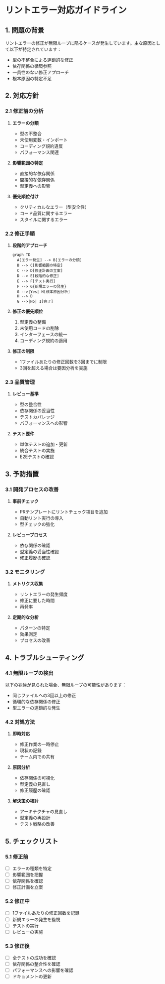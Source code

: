 # リントエラー対応ガイドライン

## 1. 問題の背景

リントエラーの修正が無限ループに陥るケースが発生しています。主な原因として以下が特定されています：

- 型の不整合による連鎖的な修正
- 依存関係の循環参照
- 一貫性のない修正アプローチ
- 根本原因の特定不足

## 2. 対応方針

### 2.1 修正前の分析

1. **エラーの分類**
   - 型の不整合
   - 未使用変数・インポート
   - コーディング規約違反
   - パフォーマンス関連

2. **影響範囲の特定**
   - 直接的な依存関係
   - 間接的な依存関係
   - 型定義への影響

3. **優先順位付け**
   - クリティカルなエラー（型安全性）
   - コード品質に関するエラー
   - スタイルに関するエラー

### 2.2 修正手順

1. **段階的アプローチ**
   ```mermaid
   graph TD
     A[エラー発生] --> B[エラーの分類]
     B --> C[影響範囲の特定]
     C --> D[修正計画の立案]
     D --> E[段階的な修正]
     E --> F[テスト実行]
     F --> G{新規エラーの発生}
     G -->|Yes| H[根本原因分析]
     H --> D
     G -->|No| I[完了]
   ```

2. **修正の優先順位**
   1. 型定義の整備
   2. 未使用コードの削除
   3. インターフェースの統一
   4. コーディング規約の適用

3. **修正の制限**
   - 1ファイルあたりの修正回数を3回までに制限
   - 3回を超える場合は要因分析を実施

### 2.3 品質管理

1. **レビュー基準**
   - 型の整合性
   - 依存関係の妥当性
   - テストカバレッジ
   - パフォーマンスへの影響

2. **テスト要件**
   - 単体テストの追加・更新
   - 統合テストの実施
   - E2Eテストの確認

## 3. 予防措置

### 3.1 開発プロセスの改善

1. **事前チェック**
   - PRテンプレートにリントチェック項目を追加
   - 自動リント実行の導入
   - 型チェックの強化

2. **レビュープロセス**
   - 依存関係の確認
   - 型定義の妥当性確認
   - 修正履歴の確認

### 3.2 モニタリング

1. **メトリクス収集**
   - リントエラーの発生頻度
   - 修正に要した時間
   - 再発率

2. **定期的な分析**
   - パターンの特定
   - 効果測定
   - プロセスの改善

## 4. トラブルシューティング

### 4.1 無限ループの検出

以下の兆候が見られた場合、無限ループの可能性があります：

- 同じファイルへの3回以上の修正
- 循環的な依存関係の修正
- 型エラーの連鎖的な発生

### 4.2 対処方法

1. **即時対応**
   - 修正作業の一時停止
   - 現状の記録
   - チーム内での共有

2. **原因分析**
   - 依存関係の可視化
   - 型定義の見直し
   - 修正履歴の確認

3. **解決策の検討**
   - アーキテクチャの見直し
   - 型定義の再設計
   - テスト戦略の改善

## 5. チェックリスト

### 5.1 修正前

- [ ] エラーの種類を特定
- [ ] 影響範囲を把握
- [ ] 依存関係を確認
- [ ] 修正計画を立案

### 5.2 修正中

- [ ] 1ファイルあたりの修正回数を記録
- [ ] 新規エラーの発生を監視
- [ ] テストの実行
- [ ] レビューの実施

### 5.3 修正後

- [ ] 全テストの成功を確認
- [ ] 依存関係の整合性を確認
- [ ] パフォーマンスへの影響を確認
- [ ] ドキュメントの更新 